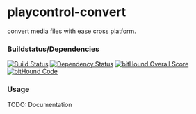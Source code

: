 # playcontrol-convert
convert media files with ease cross platform.

### Buildstatus/Dependencies
[![Build Status](https://travis-ci.org/PlayControl/playcontrol-convert.svg?branch=master)](https://travis-ci.org/PlayControl/playcontrol-convert)
[![Dependency Status](https://david-dm.org/playcontrol/playcontrol-convert.svg)](https://david-dm.org/playcontrol/playcontrol-convert)
[![bitHound Overall Score](https://www.bithound.io/github/PlayControl/playcontrol-convert/badges/score.svg)](https://www.bithound.io/github/PlayControl/playcontrol-convert)
[![bitHound Code](https://www.bithound.io/github/PlayControl/playcontrol-convert/badges/code.svg)](https://www.bithound.io/github/PlayControl/playcontrol-convert)

### Usage
TODO: Documentation

